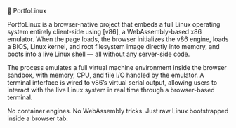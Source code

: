 🐧 PortfoLinux

PortfoLinux is a browser-native project that embeds a full Linux operating system entirely client-side using [v86], a WebAssembly-based x86 emulator. When the page loads, the browser initializes the v86 engine, loads a BIOS, Linux kernel, and root filesystem image directly into memory, and boots into a live Linux shell — all without any server-side code.

The process emulates a full virtual machine environment inside the browser sandbox, with memory, CPU, and file I/O handled by the emulator. A terminal interface is wired to v86’s virtual serial output, allowing users to interact with the live Linux system in real time through a browser-based terminal.

No container engines. No WebAssembly tricks. Just raw Linux bootstrapped inside a browser tab.
